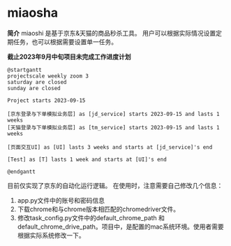 # miaosha

**简介**
miaoshi 是基于京东&天猫的商品秒杀工具。
用户可以根据实际情况设置定期任务，也可以根据需要设置单一任务。


**截止2023年9月中旬项目未完成工作进度计划**

```plantuml
@startgantt
projectscale weekly zoom 3
saturday are closed
sunday are closed

Project starts 2023-09-15

[京东登录与下单模拟业务层] as [jd_service] starts 2023-09-15 and lasts 1 weeks
[天猫登录与下单模拟业务层] as [tm_service] starts 2023-09-15 and lasts 1 weeks

[页面交互UI] as [UI] lasts 3 weeks and starts at [jd_service]'s end

[Test] as [T] lasts 1 week and starts at [UI]'s end

@endgantt
```

目前仅实现了京东的自动化运行逻辑。
在使用时，注意需要自己修改几个信息：
1. app.py文件中的账号和密码信息
2. 下载chrome和与chrome版本相匹配的chromedriver文件。
3. 修改task_config.py文件中的default_chrome_path 和 default_chrome_drive_path。项目中，是配置的mac系统环境。使用者需要根据实际系统修改一下。
